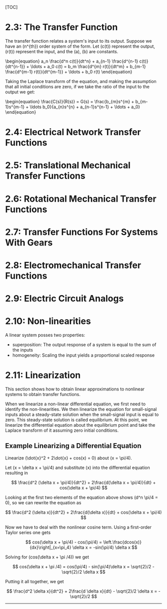 [TOC]

# 2.3: The Transfer Function
The transfer function relates a system's input to its output. Suppose we have an \(n^{th}\) order system of the form. Let \(c(t)\) represent the output, \(r(t)\) represent the input, and the \(a\), \(b\) are constants.

\begin{equation}
a_n \frac{d^n c(t)}{dt^n} + a_{n-1} \frac{d^{n-1} c(t)}{dt^{n-1}} + \ldots + a_0 c(t) = b_m \frac{d^{m} r(t)}{dt^m} + b_{m-1} \frac{d^{m-1} r(t)}{dt^{m-1}} + \ldots + b_0 r(t)
\end{equation}

Taking the Laplace transform of the equation, and making the assumption that all initial conditions are zero, if we take the ratio of the input to the output we get:

\begin{equation}
\frac{C(s)}{R(s)} = G(s) = \frac{b_{m}s^{m} + b_{m-1}s^{m-1} + \ldots b_0}{a_{n}s^{n} + a_{n-1}s^{n-1} + \ldots + a_0}
\end{equation}

# 2.4: Electrical Network Transfer Functions
# 2.5: Translational Mechanical Transfer Functions
# 2.6: Rotational Mechanical Transfer Functions
# 2.7: Transfer Functions For Systems With Gears
# 2.8: Electromechanical Transfer Functions
# 2.9: Electric Circuit Analogs
# 2.10: Non-linearities
A linear system posses two properties:

- superposition: The output response of a system is equal to the sum of the inputs
- homogeneity: Scaling the input yields a proportional scaled response

# 2.11: Linearization
This section shows how to obtain linear approximations to nonlinear systems to obtain transfer functions.

When we linearize a non-linear differential equation, we first need to identify the non-linearities. We then linearize the equation for small-signal inputs about a steady-state solution when the small-signal input is equal to zero. This steady-state solution is called equilibrium. At this point, we linearize the differential equation about the equilibrium point and take the Laplace transform of it assuming zero initial conditions.

## Example Linearizing a Differential Equation
Linearize \(\dot{x}^2 + 2\dot{x} + cos(x) = 0\) about \(x = \pi/4\).

Let \(x = \delta x + \pi/4\) and substitute \(x\) into the differential equation resulting in

$$
\frac{d^2 (\delta x + \pi/4)}{dt^2} + 2\frac{d(\delta x + \pi/4)}{dt} + cos(\delta x + \pi/4)
$$

Looking at the first two elements of the equation above shows \(d^n \pi/4 = 0\), so we can rewrite the equation as

$$
\frac{d^2 (\delta x)}{dt^2} + 2\frac{d(\delta x)}{dt} + cos(\delta x + \pi/4)
$$

Now we have to deal with the nonlinear cosine term. Using a first-order Taylor series one gets

$$
cos(\delta x + \pi/4) - cos(\pi/4) = \left.\frac{dcos(x)}{dx}\right|_{x=\pi_4} \delta x = -sin(\pi/4) \delta x
$$

Solving for \(cos(\delta x + \pi /4)\) we get

$$
cos(\delta x + \pi /4) = cos(\pi/4) - sin(\pi/4)\delta x = \sqrt{2}/2 - \sqrt{2}/2 \delta x
$$

Putting it all together, we get

$$
\frac{d^2 \delta x}{dt^2} + 2\frac{d \delta x}{dt} - \sqrt{2}/2 \delta x = -\sqrt{2}/2
$$

---
